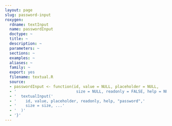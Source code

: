 ```yaml
---
layout: page
slug: password-input
roxygen:
  rdname: textInput
  name: passwordInput
  doctype: ~
  title: ~
  description: ~
  parameters: ~
  sections: ~
  examples: ~
  aliases: ~
  family: ~
  export: yes
  filename: textual.R
  source:
  - passwordInput <- function(id, value = NULL, placeholder = NULL,
  - '                          size = NULL, readonly = FALSE, help = NULL, ...) {'
  - '  textualInput('
  - '    id, value, placeholder, readonly, help, "password",'
  - '    size = size, ...'
  - '  )'
  - '}'
---
```

